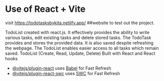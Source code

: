 # Use of React + Vite
visit https://todotasksbykita.netlify.app/
##website to test out the project.

TodoList created with react.js. It effectively provides the ability to write  various tasks, edit existing tasks and delete stored tasks.
The TodoTask provides and stores the  provided data. It is also saved despite refreshing the webpage.
The TodoList enables easier access to all tasks which remain saved.
TodoList (Create, Read, Update, Delete)
Built with React and React hooks
- [@vitejs/plugin-react](https://github.com/vitejs/vite-plugin-react/blob/main/packages/plugin-react/README.md) uses [Babel](https://babeljs.io/) for Fast Refresh
- [@vitejs/plugin-react-swc](https://github.com/vitejs/vite-plugin-react-swc) uses [SWC](https://swc.rs/) for Fast Refresh
